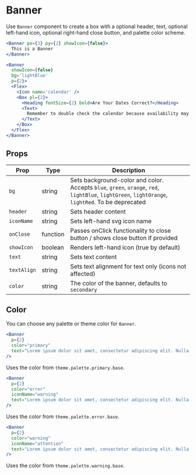 # Banner

Use `Banner` component to create a box with a optional header, text, optional left-hand icon, optional right-hand close button, and palette color scheme.

```.jsx
<Banner px={3} py={2} showIcon={false}>
  This is a Banner
</Banner>
```

```.jsx
<Banner
  showIcon={false}
  bg='lightBlue'
  p={2}>
  <Flex>
    <Icon name='calendar' />
    <Box pl={2}>
      <Heading fontSize={2} bold>Are Your Dates Correct?</Heading>
      <Text>
        Remember to double check the calendar because availability may change depending on your dates.
      </Text>
    </Box>
  </Flex>
</Banner>
```

## Props

| Prop        | Type     | Description                                                                                                                                       |
| ----------- | -------- | ------------------------------------------------------------------------------------------------------------------------------------------------- |
| `bg`        | string   | Sets background-color and color. Accepts `blue`, `green`, `orange`, `red`, `lightBlue`, `lightGreen`, `lightOrange`, `lightRed`. To be deprecated |
| `header`    | string   | Sets header content                                                                                                                               |
| `iconName`  | string   | Sets left-hand svg icon name                                                                                                                      |
| `onClose`   | function | Passes onClick functionality to close button / shows close button if provided                                                                     |
| `showIcon`  | boolean  | Renders left-hand icon (true by default)                                                                                                          |
| `text`      | string   | Sets text content                                                                                                                                 |
| `textAlign` | string   | Sets text alignment for text only (icons not affected)                                                                                            |
| `color`     | string   | The color of the banner, defaults to `secondary`                                                                                                  |

## Color

You can choose any palette or theme color for `Banner`.

```.jsx
<Banner
  p={2}
  color="primary"
  text="Lorem ipsum dolor sit amet, consectetur adipiscing elit. Nulla cursus pretium turpis nec efficitur. "
/>
```

Uses the color from `theme.palette.primary.base`.

```.jsx
<Banner
  p={2}
  color="error"
  iconName="warning"
  text="Lorem ipsum dolor sit amet, consectetur adipiscing elit. Nulla cursus pretium turpis nec efficitur. "
/>
```

Uses the color from `theme.palette.error.base`.

```.jsx
<Banner
  p={2}
  color="warning"
  iconName="attention"
  text="Lorem ipsum dolor sit amet, consectetur adipiscing elit. Nulla cursus pretium turpis nec efficitur. "
/>
```

Uses the color from `theme.palette.warning.base`.
